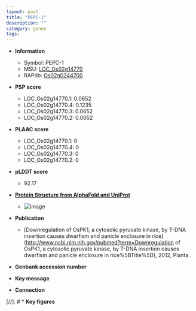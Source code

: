 ```yaml
---
layout: post
title: "PEPC-1"
description: ""
category: genes
tags: 
---
```


* **Information**  
    + Symbol: PEPC-1  
    + MSU: [LOC_Os02g14770](http://rice.plantbiology.msu.edu/cgi-bin/ORF_infopage.cgi?orf=LOC_Os02g14770)  
    + RAPdb: [Os02g0244700](http://rapdb.dna.affrc.go.jp/viewer/gbrowse_details/irgsp1?name=Os02g0244700)  

* **PSP score**  
    + LOC_Os02g14770.1: 0.0652 
    + LOC_Os02g14770.4: 0.1235 
    + LOC_Os02g14770.3: 0.0652 
    + LOC_Os02g14770.2: 0.0652 

* **PLAAC score**  
    + LOC_Os02g14770.1: 0 
    + LOC_Os02g14770.4: 0 
    + LOC_Os02g14770.3: 0 
    + LOC_Os02g14770.2: 0 

* **pLDDT score**
    + 92.17

* **[Protein Structure from AlphaFold and UniProt](https://www.uniprot.org/uniprotkb/Q6EUD7/entry#structure)**
    + ![image](https://ricepsp.github.io/images/Q6/AF-Q6EUD7-F1.png)

* **Publication**  
    + [Downregulation of OsPK1, a cytosolic pyruvate kinase, by T-DNA insertion causes dwarfism and panicle enclosure in rice](http://www.ncbi.nlm.nih.gov/pubmed?term=Downregulation of OsPK1, a cytosolic pyruvate kinase, by T-DNA insertion causes dwarfism and panicle enclosure in rice%5BTitle%5D), 2012, Planta.

* **Genbank accession number**  

* **Key message**  

* **Connection**  

[//]: # * **Key figures**  


